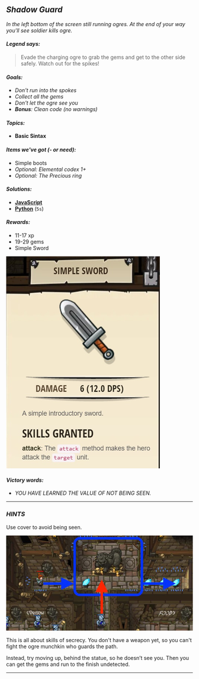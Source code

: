 ## _Shadow Guard_

_In the left bottom of the screen still running ogres. At the end of your way you'll see soldier kills ogre._

#### _Legend says:_
> Evade the charging ogre to grab the gems and get to the other side safely. Watch out for the spikes!

#### _Goals:_
+ _Don't run into the spokes_
+ _Collect all the gems_
+ _Don't let the ogre see you_
+ _**Bonus**: Clean code (no warnings)_

#### _Topics:_
+ **Basic Sintax**

#### _Items we've got (- or need):_
+ Simple boots
+ _Optional: Elemental codex 1+_
+ _Optional: The Precious ring_

#### _Solutions:_
+ **[JavaScript](shadowGuard.js)**
+ **[Python](shadow_guard.py)** (`5s`)

#### _Rewards:_
+ 11-17 xp
+ 19-29 gems
+ Simple Sword

![](img/simple_sword.jpg)

#### _Victory words:_
+ _YOU HAVE LEARNED THE VALUE OF NOT BEING SEEN._

___

### _HINTS_

Use cover to avoid being seen.

![](img/shadow_guard.jpeg)

This is all about skills of secrecy. You don't have a weapon yet, so you can't fight the ogre munchkin who guards the path.

Instead, try moving up, behind the statue, so he doesn’t see you. Then you can get the gems and run to the finish undetected.

___
